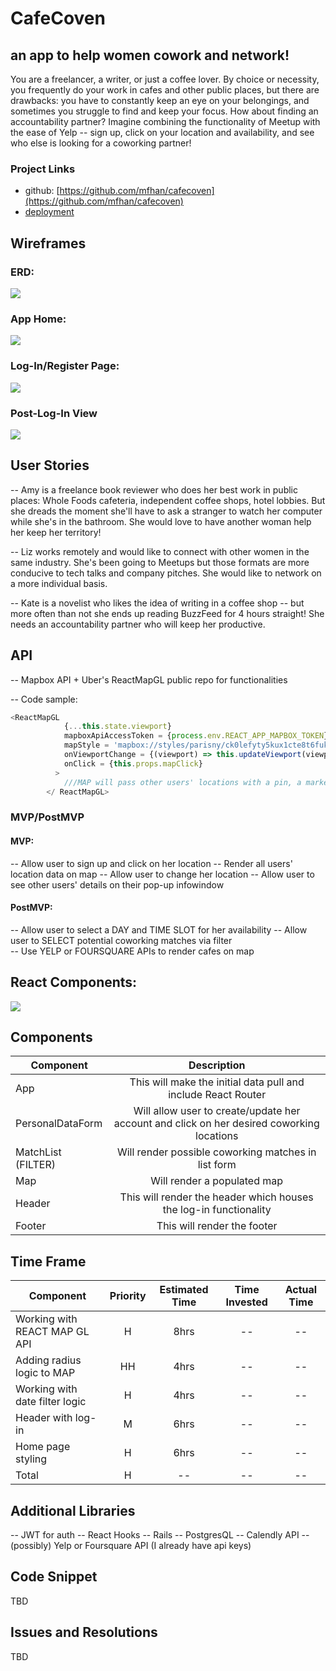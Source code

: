 
# CafeCoven  

## an app to help women cowork and network!

You are a freelancer, a writer, or just a coffee lover. By choice or necessity, you frequently do your work in cafes and other public places, but there are drawbacks: you have to constantly keep an eye on your belongings, and sometimes you struggle to find and keep your focus. How about finding an accountability partner? Imagine combining the functionality of Meetup with the ease of Yelp -- sign up, click on your location and availability, and see who else is looking for a coworking partner!

### Project Links
- github: [https://github.com/mfhan/cafecoven](https://github.com/mfhan/cafecoven)
- [deployment]()

## Wireframes

###  ERD:  
<img src="https://docs.google.com/drawings/d/e/2PACX-1vTqIfVkO0_zoa4RCK6lUvvAeBcZ7-DNiPvSBCDwtK7h_CmYCUJV4b0x4sTgvoT9_4yI6PGSRp0BPl-v/pub?w=960&amp;h=720">

### App Home:  
 <img src="https://docs.google.com/drawings/d/e/2PACX-1vSKruZ0yIwUlwq-N6ehmdvsPyDMxYUsDaHLUZzzDtzQmU09BpqWUa1Z1RK3YUMk2o2PO3_MV2TU01TO/pub?w=2193&amp;h=1072">

### Log-In/Register Page:   

<img src="https://docs.google.com/drawings/d/e/2PACX-1vRN46Fym2QuLqUSDUl5KcGAjjPZ2HP7uil3a-6Zxu5TLPwqqyKvUwXRx_la-mL8ijjMtgNtjQQHSvNo/pub?w=2193&amp;h=1072">

### Post-Log-In View  
<img src="https://docs.google.com/drawings/d/e/2PACX-1vS4IUNfx6VdjW4nViof93nUePWAuSLVaJoxAD6gYfjd6uIVc2USXoMqLLFMsE9zZb8CCb1lrr7hrKeD/pub?w=2193&amp;h=1072">

## User Stories  

-- Amy is a freelance book reviewer who does her best work in public places: Whole Foods cafeteria, independent coffee shops, hotel lobbies. But she dreads the moment she'll have to ask a stranger to watch her computer while she's in the bathroom. She would love to have another woman help her keep her territory!

-- Liz works remotely and would like to connect with other women in the same industry. She's been going to Meetups but those formats are more conducive to tech talks and company pitches. She would like to network on a more individual basis.

-- Kate is a novelist who likes the idea of writing in a coffee shop -- but more often than not she ends up reading BuzzFeed for 4 hours straight! She needs an accountability partner who will keep her productive.


## API

-- Mapbox API + Uber's ReactMapGL public repo for functionalities

-- Code sample:
```js
<ReactMapGL
            {...this.state.viewport}
            mapboxApiAccessToken = {process.env.REACT_APP_MAPBOX_TOKEN}
            mapStyle = 'mapbox://styles/parisny/ck0lefyty5kux1cte8t6fukb6'
            onViewportChange = {(viewport) => this.updateViewport(viewport)}
            onClick = {this.props.mapClick}
          >
            ///MAP will pass other users' locations with a pin, a marker, a radius circle, and a pop-up infowindow
        </ ReactMapGL>
```


### MVP/PostMVP

#### MVP:
-- Allow user to sign up and click on her location
-- Render all users' location data on map
-- Allow user to change her location
-- Allow user to see other users' details on their pop-up infowindow

#### PostMVP:

-- Allow user to select a DAY and TIME SLOT for her availability
-- Allow user to SELECT potential coworking matches via filter  
--  Use YELP or FOURSQUARE APIs to render cafes on map


## React Components:  

<img src="https://docs.google.com/drawings/d/e/2PACX-1vQ04yzGGwuLjqxaoj_jRH7PODuxBr_NGYJnDwBuii68jeG78ZUxKm1sLDHw9tWYWrBrHBDai3B7_jmD/pub?w=1440&amp;h=1080"> 


## Components


| Component | Description |
| --- | :---: |  
| App | This will make the initial data pull and include React Router|
| PersonalDataForm | Will allow user to create/update her account and click on her desired coworking locations |
| MatchList (FILTER)| Will render possible coworking matches in list form |  
| Map | Will render a populated map|  
| Header | This will render the header which houses the log-in functionality |
| Footer | This will render the footer |

## Time Frame  

| Component | Priority | Estimated Time | Time Invested | Actual Time |
| --- | :---: |  :---: | :---: | :---: |
| Working with REACT MAP GL API | H | 8hrs| -- | -- |
| Adding radius logic to MAP  | HH | 4hrs| -- | -- |
| Working with date filter logic  | H | 4hrs| -- | -- |
| Header with log-in | M | 6hrs | --   | --  | -- |
| Home page styling | H  | 6hrs | --   | --  | -- |
| Total | H | -- | -- | -- |

## Additional Libraries

 -- JWT for auth
 -- React Hooks
 -- Rails
 -- PostgresQL
 -- Calendly API
 --(possibly) Yelp or Foursquare API (I already have api keys)

## Code Snippet

TBD

## Issues and Resolutions
 TBD

